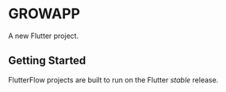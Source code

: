 # GROWAPP

A new Flutter project.

## Getting Started

FlutterFlow projects are built to run on the Flutter _stable_ release.

